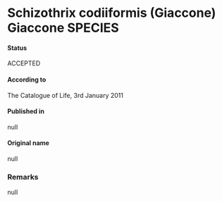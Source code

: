 # Schizothrix codiiformis (Giaccone) Giaccone SPECIES

#### Status
ACCEPTED

#### According to
The Catalogue of Life, 3rd January 2011

#### Published in
null

#### Original name
null

### Remarks
null